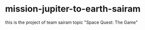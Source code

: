 # mission-jupiter-to-earth-sairam
this is the project of team sairam topic "Space Quest: The Game" 
